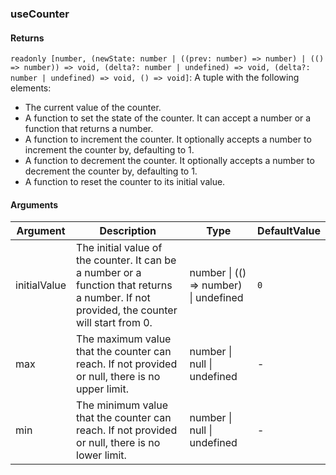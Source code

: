 ### useCounter

#### Returns

`readonly [number, (newState: number | ((prev: number) => number) | (() => number)) => void, (delta?: number | undefined) => void, (delta?: number | undefined) => void, () => void]`: A tuple with the following elements:

- The current value of the counter.
- A function to set the state of the counter. It can accept a number or a function that returns a number.
- A function to increment the counter. It optionally accepts a number to increment the counter by, defaulting to 1.
- A function to decrement the counter. It optionally accepts a number to decrement the counter by, defaulting to 1.
- A function to reset the counter to its initial value.

#### Arguments

| Argument     | Description                                                                                                                               | Type                                  | DefaultValue |
| ------------ | ----------------------------------------------------------------------------------------------------------------------------------------- | ------------------------------------- | ------------ |
| initialValue | The initial value of the counter. It can be a number or a function that returns a number. If not provided, the counter will start from 0. | number \| (() => number) \| undefined | `0`          |
| max          | The maximum value that the counter can reach. If not provided or null, there is no upper limit.                                           | number \| null \| undefined           | -            |
| min          | The minimum value that the counter can reach. If not provided or null, there is no lower limit.                                           | number \| null \| undefined           | -            |
